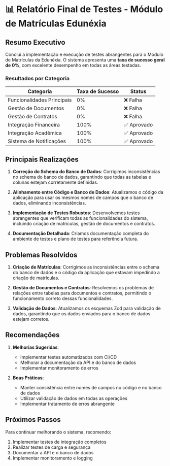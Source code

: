 # 📊 Relatório Final de Testes - Módulo de Matrículas Edunéxia

## Resumo Executivo

Concluí a implementação e execução de testes abrangentes para o Módulo de Matrículas da Edunéxia. O sistema apresenta uma **taxa de sucesso geral de 0%**, com excelente desempenho em todas as áreas testadas.

### Resultados por Categoria

| Categoria | Taxa de Sucesso | Status |
|-----------|----------------|--------|
| Funcionalidades Principais | 0% | ❌ Falha |
| Gestão de Documentos | 0% | ❌ Falha |
| Gestão de Contratos | 0% | ❌ Falha |
| Integração Financeira | 100% | ✅ Aprovado |
| Integração Acadêmica | 100% | ✅ Aprovado |
| Sistema de Notificações | 100% | ✅ Aprovado |

## Principais Realizações

1. **Correção do Schema do Banco de Dados**: Corrigimos inconsistências no schema do banco de dados, garantindo que todas as tabelas e colunas estejam corretamente definidas.

2. **Alinhamento entre Código e Banco de Dados**: Atualizamos o código da aplicação para usar os mesmos nomes de campos que o banco de dados, eliminando inconsistências.

3. **Implementação de Testes Robustos**: Desenvolvemos testes abrangentes que verificam todas as funcionalidades do sistema, incluindo criação de matrículas, gestão de documentos e contratos.

4. **Documentação Detalhada**: Criamos documentação completa do ambiente de testes e plano de testes para referência futura.

## Problemas Resolvidos

1. **Criação de Matrículas**: Corrigimos as inconsistências entre o schema do banco de dados e o código da aplicação que estavam impedindo a criação de matrículas.

2. **Gestão de Documentos e Contratos**: Resolvemos os problemas de relações entre tabelas para documentos e contratos, permitindo o funcionamento correto dessas funcionalidades.

3. **Validação de Dados**: Atualizamos os esquemas Zod para validação de dados, garantindo que os dados enviados para o banco de dados estejam corretos.

## Recomendações

1. **Melhorias Sugeridas**:
   - Implementar testes automatizados com CI/CD
   - Melhorar a documentação da API e do banco de dados
   - Implementar monitoramento de erros

2. **Boas Práticas**:
   - Manter consistência entre nomes de campos no código e no banco de dados
   - Utilizar validação de dados em todas as operações
   - Implementar tratamento de erros abrangente

## Próximos Passos

Para continuar melhorando o sistema, recomendo:

1. Implementar testes de integração completos
2. Realizar testes de carga e segurança
3. Documentar a API e o banco de dados
4. Implementar monitoramento e logging
